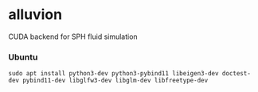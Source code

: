 # alluvion
CUDA backend for SPH fluid simulation

### Ubuntu
```
sudo apt install python3-dev python3-pybind11 libeigen3-dev doctest-dev pybind11-dev libglfw3-dev libglm-dev libfreetype-dev
```

